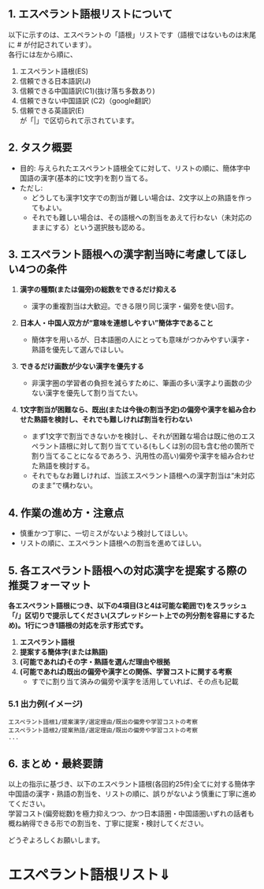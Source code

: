 
## 1. エスペラント語根リストについて
以下に示すのは、エスペラントの「語根」リストです（語根ではないものは末尾に # が付記されています）。  
各行には左から順に、  
1. エスペラント語根(ES)  
2. 信頼できる日本語訳(J)  
3. 信頼できる中国語訳(C1)(抜け落ち多数あり)  
4. 信頼できない中国語訳 (C2)（google翻訳）  
5. 信頼できる英語訳(E)  
が「|」で区切られて示されています。

## 2. タスク概要
- 目的: 与えられたエスペラント語根全てに対して、リストの順に、簡体字中国語の漢字(基本的に1文字)を割り当てる。  
- ただし:
  - どうしても漢字1文字での割当が難しい場合は、2文字以上の熟語を作ってもよい。  
  - それでも難しい場合は、その語根への割当をあえて行わない（未対応のままにする）という選択肢も認める。

## 3. エスペラント語根への漢字割当時に考慮してほしい4つの条件
1. **漢字の種類(または偏旁)の総数をできるだけ抑える**  
   - 漢字の重複割当は大歓迎。できる限り同じ漢字・偏旁を使い回す。


2. **日本人・中国人双方が“意味を連想しやすい”簡体字であること**  
   - 簡体字を用いるが、日本語圏の人にとっても意味がつかみやすい漢字・熟語を優先して選んでほしい。

3. **できるだけ画数が少ない漢字を優先する**  
   - 非漢字圏の学習者の負担を減らすために、筆画の多い漢字より画数の少ない漢字を優先して割り当てたい。

4. **1文字割当が困難なら、既出(または今後の割当予定)の偏旁や漢字を組み合わせた熟語を検討し、それでも難しければ割当を行わない**  
   - まず1文字で割当できないかを検討し、それが困難な場合は既に他のエスペラント語根に対して割り当てている(もしくは別の回も含む他の箇所で割り当てることになるであろう、汎用性の高い)偏旁や漢字を組み合わせた熟語を検討する。  
   - それでもなお難しければ、当該エスペラント語根への漢字割当は“未対応のまま”で構わない。

## 4. 作業の進め方・注意点
- 慎重かつ丁寧に、一切ミスがないよう検討してほしい。  
- リストの順に、エスペラント語根への割当を進めてほしい。


## 5. 各エスペラント語根への対応漢字を提案する際の推奨フォーマット  
**各エスペラント語根につき、以下の4項目(3と4は可能な範囲で)をスラッシュ「/」区切りで提示してください(スプレッドシート上での列分割を容易にするため)。1行につき1語根の対応を示す形式です。**

1. **エスペラント語根**  
2. **提案する簡体字(または熟語)**  
3. **(可能であれば)その字・熟語を選んだ理由や根拠**  
4. **(可能であれば)既出の偏旁や漢字との関係、学習コストに関する考察**  
   - すでに割り当て済みの偏旁や漢字を活用していれば、その点も記載  

### 5.1 出力例(イメージ)  
```
エスペラント語根1/提案漢字/選定理由/既出の偏旁や学習コストの考察
エスペラント語根2/提案熟語/選定理由/既出の偏旁や学習コストの考察
...
```

## 6. まとめ・最終要請
以上の指示に基づき、以下のエスペラント語根(各回約25件)全てに対する簡体字中国語の漢字・熟語の割当を、リストの順に、誤りがないよう慎重に丁寧に進めてください。  
学習コスト(偏旁総数)を極力抑えつつ、かつ日本語圏・中国語圏いずれの話者も概ね納得できる形での割当を、丁寧に提案・検討してください。  

どうぞよろしくお願いします。

# エスペラント語根リスト⇓
